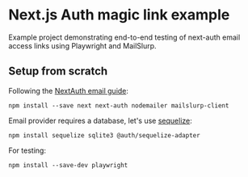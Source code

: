 # Next.js Auth magic link example 
Example project demonstrating end-to-end testing of next-auth email access links using Playwright and MailSlurp.

## Setup from scratch
Following the [NextAuth email guide](https://next-auth.js.org/providers/email):

```
npm install --save next next-auth nodemailer mailslurp-client
```

Email provider requires a database, let's use [sequelize](https://authjs.dev/reference/adapter/sequelize):

```
npm install sequelize sqlite3 @auth/sequelize-adapter
```

For testing:

```
npm install --save-dev playwright
```
